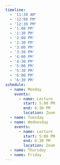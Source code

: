 ```yaml
---
timeline:
  - '11:30 AM'
  - '12:00 PM'
  - '12:30 PM'
  - '1:00 PM'
  - '1:30 PM'
  - '2:00 PM'
  - '2:30 PM'
  - '3:00 PM'
  - '3:30 PM'
  - '4:00 PM'
  - '4:30 PM'
  - '5:00 PM'
  - '5:30 PM'
  - '6:00 PM'
  - '6:30 PM'
schedule:
  - name: Monday
    events:
      - name: Lecture
        start: 5:00 PM
        end: 6:30 PM
        location: Zoom
  - name: Tuesday
  - name: Wednesday
    events:
      - name: Lecture
        start: 5:00 PM
        end: 6:30 PM
        location: Zoom
  - name: Thursday
  - name: Friday
---
```

